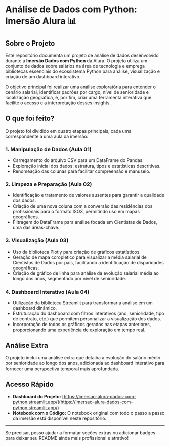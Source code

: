 # Análise de Dados com Python: Imersão Alura 📊

## Sobre o Projeto
Este repositório documenta um projeto de análise de dados desenvolvido durante a **Imersão Dados com Python** da Alura. O projeto utiliza um conjunto de dados sobre salários na área de tecnologia e emprega bibliotecas essenciais do ecossistema Python para análise, visualização e criação de um dashboard interativo.

O objetivo principal foi realizar uma análise exploratória para entender o cenário salarial, identificar padrões por cargo, nível de senioridade e localização geográfica, e, por fim, criar uma ferramenta interativa que facilite o acesso e a interpretação desses insights.

## O que foi feito?

O projeto foi dividido em quatro etapas principais, cada uma correspondente a uma aula da imersão:

### 1. Manipulação de Dados (Aula 01)
- Carregamento do arquivo CSV para um DataFrame do Pandas.
- Exploração inicial dos dados: estrutura, tipos e estatísticas descritivas.
- Renomeação das colunas para facilitar compreensão e manuseio.

### 2. Limpeza e Preparação (Aula 02)
- Identificação e tratamento de valores ausentes para garantir a qualidade dos dados.
- Criação de uma nova coluna com a conversão das residências dos profissionais para o formato ISO3, permitindo uso em mapas geográficos.
- Filtragem do DataFrame para análise focada em Cientistas de Dados, uma das áreas-chave.

### 3. Visualização (Aula 03)
- Uso da biblioteca Plotly para criação de gráficos estatísticos.
- Geração de mapa coroplético para visualizar a média salarial de Cientistas de Dados por país, facilitando a identificação de disparidades geográficas.
- Criação de gráfico de linha para análise da evolução salarial média ao longo dos anos, segmentado por nível de senioridade.

### 4. Dashboard Interativo (Aula 04)
- Utilização da biblioteca Streamlit para transformar a análise em um dashboard dinâmico.
- Estruturação do dashboard com filtros interativos (ano, senioridade, tipo de contrato, etc.) que permitem personalizar a visualização dos dados.
- Incorporação de todos os gráficos gerados nas etapas anteriores, proporcionando uma experiência de exploração em tempo real.

## Análise Extra
O projeto inclui uma análise extra que detalha a evolução do salário médio por senioridade ao longo dos anos, adicionada ao dashboard interativo para fornecer uma perspectiva temporal mais aprofundada.

## Acesso Rápido
- **Dashboard do Projeto:** [https://imersao-alura-dados-com-python.streamlit.app/](https://imersao-alura-dados-com-python.streamlit.app/)
- **Notebook com o Código:** O notebook original com todo o passo a passo da imersão está disponível neste repositório.

---

Se precisar, posso ajudar a formatar seções extras ou adicionar badges para deixar seu README ainda mais profissional e atrativo!
